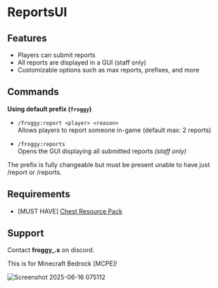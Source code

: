 # ReportsUI

## Features

- Players can submit reports
- All reports are displayed in a GUI (staff only)
- Customizable options such as max reports, prefixes, and more

## Commands

**Using default prefix (`froggy`)**

- `/froggy:report <player> <reason>`  
   Allows players to report someone in-game (default max: 2 reports)

- `/froggy:reports`  
   Opens the GUI displaying all submitted reports _(staff only)_

The prefix is fully changeable but must be present unable to have just /report or /reports.

## Requirements

- [MUST HAVE] [Chest Resource Pack](https://github.com/Herobrine643928/Chest-UI/tree/main/RP)

## Support

Contact **froggy\_.s** on discord.

This is for Minecraft Bedrock [MCPE]!



![Screenshot 2025-06-16 075112](https://github.com/user-attachments/assets/530706c2-2c42-46ed-9e3f-7999d4499435)

